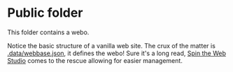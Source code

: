 # Public folder

This folder contains a webo.

Notice the basic structure of a vanilla web site. The crux of the matter is [.data/webbase.json](https://github.com/spintheweb/spinner/blob/master/public/.data/webbase.json), it defines the webo! Sure it's a long read, [Spin the Web Studio](https://github.com/spintheweb/spinner/tree/master/stwStudio) comes to the rescue allowing for easier management.